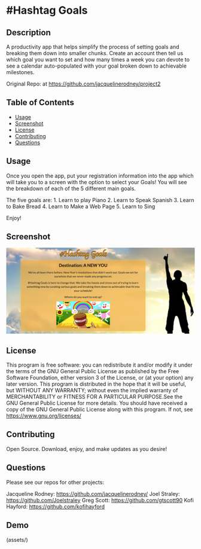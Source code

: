 # #Hashtag Goals 
  
## Description 

A productivity app that helps simplify the process of setting goals and breaking them down into smaller chunks. Create an account then tell us which goal you want to set and how many times a week you can devote to see a calendar auto-populated with your goal broken down to achievable milestones. 

Original Repo: at <https://github.com/jacquelinerodney/project2>

## Table of Contents

- [Usage](#usage)
- [Screenshot](#screenshot)
- [License](#license)
- [Contributing](#contributing)
- [Questions](#questions)


## Usage 

Once you open the app, put your registration information into the app which will take you to a screen with the option to select your Goals! 
You will see the breakdown of each of the 5 different main goals.

The five goals are: 
    1. Learn to play Piano
    2. Learn to Speak Spanish
    3. Learn to Bake Bread 
    4. Learn to Make a Web Page 
    5. Learn to Sing

Enjoy! 


## Screenshot
![alt text](https://github.com/Joelstraley/Hashtag-Goals/blob/master/public/assets/Hashtag-Goals-Screenshot.png?raw=true)


## License

This program is free software: you can redistribute it and/or modify
it under the terms of the GNU General Public License as published by
the Free Software Foundation, either version 3 of the License, or
(at your option) any later version.
This program is distributed in the hope that it will be useful,
but WITHOUT ANY WARRANTY; without even the implied warranty of
MERCHANTABILITY or FITNESS FOR A PARTICULAR PURPOSE.See the
GNU General Public License for more details.
You should have received a copy of the GNU General Public License
along with this program. If not, see <https://www.gnu.org/licenses/>

## Contributing 

Open Source. Download, enjoy, and make updates as you desire! 

## Questions 

Please see our repos for other projects:

Jacqueline Rodney: <https://github.com/jacquelinerodney/> 
Joel Straley: <https://github.com/Joelstraley>
Greg Scott: <https://github.com/gtscott90>
Kofi Hayford: <https://github.com/kofihayford> 

## Demo 

(assets/)
